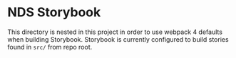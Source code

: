 # NDS Storybook

This directory is nested in this project in order to use webpack 4 defaults when building Storybook.
Storybook is currently configured to build stories found in `src/` from repo root.

